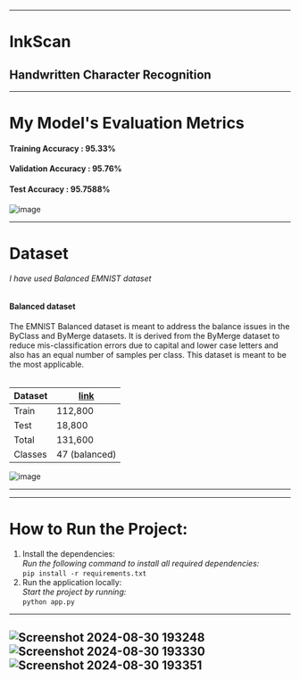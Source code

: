 ------------------------------------------------------------
# InkScan 
## Handwritten Character Recognition

------------------------------------------------------------
# My Model's Evaluation Metrics

<h4>Training Accuracy : 95.33%</h4>
<h4>Validation Accuracy : 95.76%</h4>
<h4>Test Accuracy : 95.7588%</h4>

![image](img.png)

-----------------------------------------------------------
# Dataset


<h6>I have used Balanced EMNIST dataset</h6>
<h4>Balanced dataset </h4>
The EMNIST Balanced dataset is meant to address the balance issues in the ByClass and ByMerge datasets. It is derived from the ByMerge dataset to reduce mis-classification errors due to capital and lower case letters and also has an equal number of samples per class. This dataset is meant to be the most applicable.</br>
</br>

|Dataset|<a href='https://www.kaggle.com/datasets/crawford/emnist?rvi=1'>link</a>|
|-|-|
|Train| 112,800|
|Test| 18,800|
|Total| 131,600|
|Classes| 47 (balanced)|

![image](img_1.png)


---

---

# How to Run the Project:

1.  Install the dependencies:<br>
    *Run the following command to install all required dependencies:* <br>
    `pip install -r requirements.txt` 
2.  Run the application locally:<br>
    *Start the project by running:* <br>
    `python app.py`
---
![Screenshot 2024-08-30 193248](https://github.com/user-attachments/assets/de993ccc-198b-4f7b-88e6-cf17d40a54de)
![Screenshot 2024-08-30 193330](https://github.com/user-attachments/assets/4e3a9ce1-03e6-4d98-9eeb-18889dfac44a)
![Screenshot 2024-08-30 193351](https://github.com/user-attachments/assets/1367de3d-2c37-4e14-abdf-59daef7c20e7)
---
